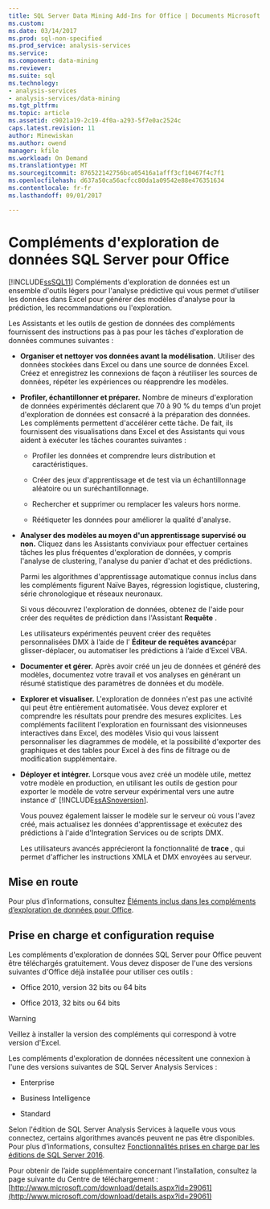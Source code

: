 ```yaml
---
title: SQL Server Data Mining Add-Ins for Office | Documents Microsoft
ms.custom: 
ms.date: 03/14/2017
ms.prod: sql-non-specified
ms.prod_service: analysis-services
ms.service: 
ms.component: data-mining
ms.reviewer: 
ms.suite: sql
ms.technology:
- analysis-services
- analysis-services/data-mining
ms.tgt_pltfrm: 
ms.topic: article
ms.assetid: c9021a19-2c19-4f0a-a293-5f7e0ac2524c
caps.latest.revision: 11
author: Minewiskan
ms.author: owend
manager: kfile
ms.workload: On Demand
ms.translationtype: MT
ms.sourcegitcommit: 876522142756bca05416a1afff3cf10467f4c7f1
ms.openlocfilehash: d637a50ca56acfcc80da1a09542e88e476351634
ms.contentlocale: fr-fr
ms.lasthandoff: 09/01/2017

---
```

# <a name="sql-server-data-mining-add-ins-for-office"></a>Compléments d'exploration de données SQL Server pour Office
  [!INCLUDE[ssSQL11](../../includes/sssql11-md.md)] Compléments d'exploration de données est un ensemble d'outils légers pour l'analyse prédictive qui vous permet d'utiliser les données dans Excel pour générer des modèles d'analyse pour la prédiction, les recommandations ou l'exploration.  
  
 Les Assistants et les outils de gestion de données des compléments fournissent des instructions pas à pas pour les tâches d'exploration de données communes suivantes :  
  
-   **Organiser et nettoyer vos données avant la modélisation.** Utiliser des données stockées dans Excel ou dans une source de données Excel. Créez et enregistrez les connexions de façon à réutiliser les sources de données, répéter les expériences ou réapprendre les modèles.  
  
-   **Profiler, échantillonner et préparer.** Nombre de mineurs d'exploration de données expérimentés déclarent que 70 à 90 % du temps d'un projet d'exploration de données est consacré à la préparation des données. Les compléments permettent d'accélérer cette tâche. De fait, ils fournissent des visualisations dans Excel et des Assistants qui vous aident à exécuter les tâches courantes suivantes :  
  
    -   Profiler les données et comprendre leurs distribution et caractéristiques.  
  
    -   Créer des jeux d'apprentissage et de test via un échantillonnage aléatoire ou un suréchantillonnage.  
  
    -   Rechercher et supprimer ou remplacer les valeurs hors norme.  
  
    -   Réétiqueter les données pour améliorer la qualité d'analyse.  
  
-   **Analyser des modèles au moyen d'un apprentissage supervisé ou non.** Cliquez dans les Assistants conviviaux pour effectuer certaines tâches les plus fréquentes d'exploration de données, y compris l'analyse de clustering, l'analyse du panier d'achat et des prédictions.  
  
     Parmi les algorithmes d'apprentissage automatique connus inclus dans les compléments figurent Naïve Bayes, régression logistique, clustering, série chronologique et réseaux neuronaux.  
  
     Si vous découvrez l'exploration de données, obtenez de l'aide pour créer des requêtes de prédiction dans l'Assistant **Requête** .  
  
     Les utilisateurs expérimentés peuvent créer des requêtes personnalisées DMX à l’aide de l’ **Éditeur de requêtes avancé**par glisser-déplacer, ou automatiser les prédictions à l’aide d’Excel VBA.  
  
-   **Documenter et gérer.** Après avoir créé un jeu de données et généré des modèles, documentez votre travail et vos analyses en générant un résumé statistique des paramètres de données et du modèle.  
  
-   **Explorer et visualiser.** L'exploration de données n'est pas une activité qui peut être entièrement automatisée. Vous devez explorer et comprendre les résultats pour prendre des mesures explicites. Les compléments facilitent l'exploration en fournissant des visionneuses interactives dans Excel, des modèles Visio qui vous laissent personnaliser les diagrammes de modèle, et la possibilité d'exporter des graphiques et des tables pour Excel à des fins de filtrage ou de modification supplémentaire.  
  
-   **Déployer et intégrer.** Lorsque vous avez créé un modèle utile, mettez votre modèle en production, en utilisant les outils de gestion pour exporter le modèle de votre serveur expérimental vers une autre instance d' [!INCLUDE[ssASnoversion](../../includes/ssasnoversion-md.md)].  
  
     Vous pouvez également laisser le modèle sur le serveur où vous l'avez créé, mais actualisez les données d'apprentissage et exécutez des prédictions à l'aide d'Integration Services ou de scripts DMX.  
  
     Les utilisateurs avancés apprécieront la fonctionnalité de **trace** , qui permet d'afficher les instructions XMLA et DMX envoyées au serveur.  
  
## <a name="getting-started"></a>Mise en route  
 Pour plus d’informations, consultez [Éléments inclus dans les compléments d’exploration de données pour Office](http://go.microsoft.com/fwlink/p/?LinkId=616849).  
  
## <a name="support-and-requirements"></a>Prise en charge et configuration requise  
 Les compléments d'exploration de données SQL Server pour Office peuvent être téléchargés gratuitement. Vous devez disposer de l'une des versions suivantes d'Office déjà installée pour utiliser ces outils :  
  
-   Office 2010, version 32 bits ou 64 bits  
  
-   Office 2013, 32 bits ou 64 bits  
  
> [!WARNING]  
>  Veillez à installer la version des compléments qui correspond à votre version d'Excel.  
  
 Les compléments d'exploration de données nécessitent une connexion à l'une des versions suivantes de SQL Server Analysis Services :  
  
-   Enterprise  
  
-   Business Intelligence  
  
-   Standard  
  
 Selon l'édition de SQL Server Analysis Services à laquelle vous vous connectez, certains algorithmes avancés peuvent ne pas être disponibles. Pour plus d’informations, consultez [Fonctionnalités prises en charge par les éditions de SQL Server 2016](../../analysis-services/analysis-services-features-supported-by-the-editions-of-sql-server-2016.md).  
  
 Pour obtenir de l’aide supplémentaire concernant l’installation, consultez la page suivante du Centre de téléchargement : [http://www.microsoft.com/download/details.aspx?id=29061](http://www.microsoft.com/download/details.aspx?id=29061)  
  
  

